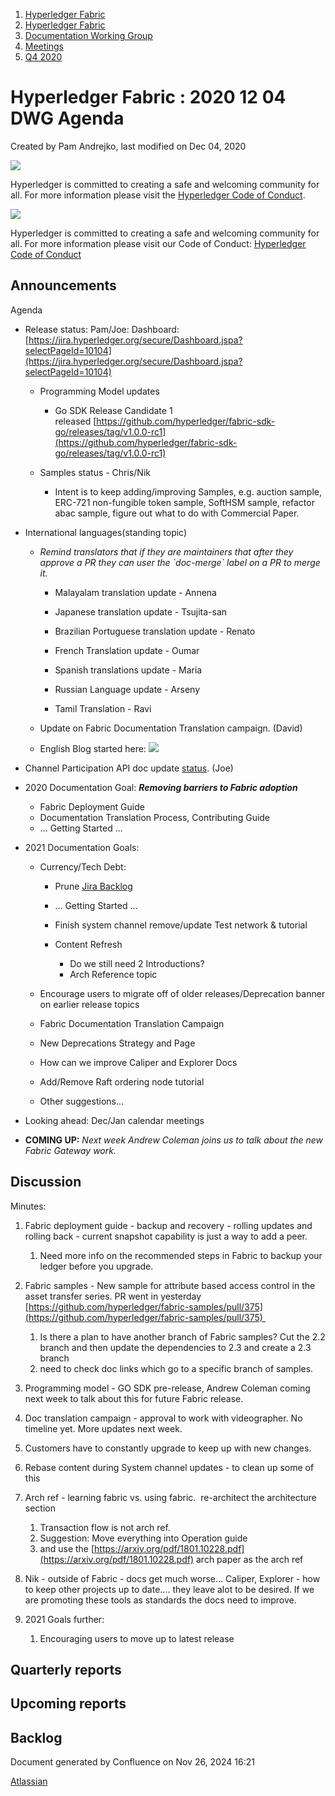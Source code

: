 1. [Hyperledger Fabric](index.html)
2. [Hyperledger Fabric](Hyperledger-Fabric_22839309.html)
3. [Documentation Working Group](Documentation-Working-Group_22839782.html)
4. [Meetings](Meetings_22839778.html)
5. [Q4 2020](Q4-2020_22842281.html)

# Hyperledger Fabric : 2020 12 04 DWG Agenda

Created by Pam Andrejko, last modified on Dec 04, 2020

![](https://wiki.hyperledger.org/download/attachments/2392771/welcome.png?version=2&modificationDate=1572450107000&api=v2)

Hyperledger is committed to creating a safe and welcoming community for all. For more information please visit the [Hyperledger Code of Conduct](https://lf-hyperledger.atlassian.net/wiki/spaces/HYP/pages/19595281/Hyperledger+Code+of+Conduct).

![](https://wiki.hyperledger.org/download/attachments/29034696/Antitrustnotice.png?version=1&modificationDate=1581695654000&api=v2)

Hyperledger is committed to creating a safe and welcoming community for all. For more information please visit our Code of Conduct: [Hyperledger Code of Conduct](https://lf-hyperledger.atlassian.net/wiki/spaces/HYP/pages/19595281/Hyperledger+Code+of+Conduct)

## Announcements

Agenda

- Release status: Pam/Joe: Dashboard: [https://jira.hyperledger.org/secure/Dashboard.jspa?selectPageId=10104](https://jira.hyperledger.org/secure/Dashboard.jspa?selectPageId=10104)
  
  - Programming Model updates
    
    - Go SDK Release Candidate 1 released [https://github.com/hyperledger/fabric-sdk-go/releases/tag/v1.0.0-rc1](https://github.com/hyperledger/fabric-sdk-go/releases/tag/v1.0.0-rc1)
  - Samples status - Chris/Nik
    
    - Intent is to keep adding/improving Samples, e.g. auction sample, ERC-721 non-fungible token sample, SoftHSM sample, refactor abac sample, figure out what to do with Commercial Paper.
- International languages(standing topic)
  
  - *Remind translators that if they are maintainers that after they approve a PR they can user the \`doc-merge\` label on a PR to merge it.*
    
    - Malayalam translation update - Annena
    - Japanese translation update - Tsujita-san
    - Brazilian Portuguese translation update - Renato
    - French Translation update - Oumar
    - Spanish translations update - Maria
    - Russian Language update - Arseny
      
    - Tamil Translation - Ravi
  - Update on Fabric Documentation Translation campaign. (David)
  - English Blog started here: [![](plugins/servlet/confluence/placeholder/unknown-macro)](https://docs.google.com/document/d/19Oj_2f6CwSz7ciIvOU-tcW_03tgJz97bXES1gteUM9Y/edit?usp=sharing)
- Channel Participation API doc update [status](https://docs.google.com/document/d/1OGDb43CNkBzHWVonPI5kphATWb_iOFV5Hc7rkDXsyX4/edit?usp=sharing). (Joe)
  
- 2020 Documentation Goal: ***Removing barriers to Fabric adoption***
  
  - Fabric Deployment Guide
  - Documentation Translation Process, Contributing Guide
  - ... Getting Started ...
- 2021 Documentation Goals:
  
  - Currency/Tech Debt:
    
    - Prune [Jira Backlog](https://jira.hyperledger.org/secure/RapidBoard.jspa?rapidView=119&view=planning&issueLimit=100)
    - ... Getting Started ...
    - Finish system channel remove/update Test network &amp; tutorial
    - Content Refresh
      
      - Do we still need 2 Introductions?
      - Arch Reference topic
  - Encourage users to migrate off of older releases/Deprecation banner on earlier release topics
  - Fabric Documentation Translation Campaign
  - New Deprecations Strategy and Page
  - How can we improve Caliper and Explorer Docs
  - Add/Remove Raft ordering node tutorial
  - Other suggestions...
- Looking ahead: Dec/Jan calendar meetings
  
- **COMING UP:** *Next week Andrew Coleman joins us to talk about the new Fabric Gateway work.*

## Discussion

Minutes:

1. Fabric deployment guide - backup and recovery - rolling updates and rolling back - current snapshot capability is just a way to add a peer.
   
   1. Need more info on the recommended steps in Fabric to backup your ledger before you upgrade.
2. Fabric samples - New sample for attribute based access control in the asset transfer series. PR went in yesterday  [https://github.com/hyperledger/fabric-samples/pull/375](https://github.com/hyperledger/fabric-samples/pull/375) 
   
   1. Is there a plan to have another branch of Fabric samples? Cut the 2.2 branch and then update the dependencies to 2.3 and create a 2.3 branch
   2. need to check doc links which go to a specific branch of samples.
3. Programming model - GO SDK pre-release, Andrew Coleman coming next week to talk about this for future Fabric release.
4. Doc translation campaign - approval to work with videographer. No timeline yet. More updates next week.
5. Customers have to constantly upgrade to keep up with new changes.
6. Rebase content during System channel updates - to clean up some of this
7. Arch ref - learning fabric vs. using fabric.  re-architect the architecture section
   
   1. Transaction flow is not arch ref.
   2. Suggestion: Move everything into Operation guide
   3. and use the [https://arxiv.org/pdf/1801.10228.pdf](https://arxiv.org/pdf/1801.10228.pdf) arch paper as the arch ref
8. Nik - outside of Fabric - docs get much worse... Caliper, Explorer - how to keep other projects up to date.... they leave alot to be desired. If we are promoting these tools as standards the docs need to improve.
9. 2021 Goals further:
   
   1. Encouraging users to move up to latest release

## Quarterly reports

## Upcoming reports

## Backlog

Document generated by Confluence on Nov 26, 2024 16:21

[Atlassian](http://www.atlassian.com/)
